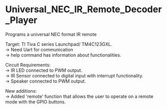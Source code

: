 # Universal_NEC_IR_Remote_Decoder_Player
Programs a universal NEC format IR remote

Target: TI Tiva C series Launchpad/ TM4C123GXL. <br>
-> Need Uart for communication <br>
-> help command has information about functionalities. <br>

Circuit Requirements: <br>
-> IR LED connected to PWM output. <br>
-> IR Sensor connected to digital input with interrupt functionality. <br>
-> Speaker connected to PWM output. <br>

New additions: <br>
-> Added 'remote' function that allows the user to operate on a remote mode with the GPIO buttons. <br>
 

